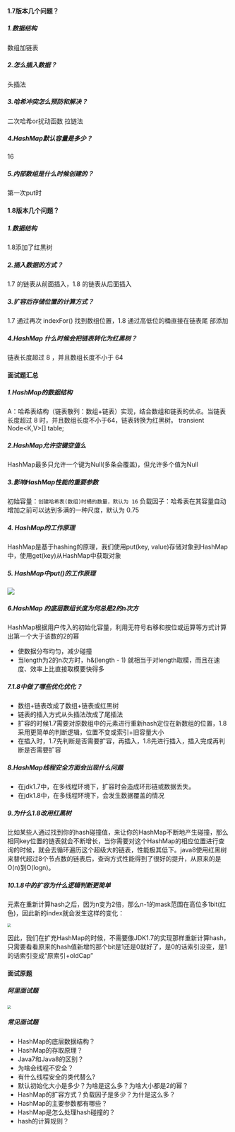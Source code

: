 #### 1.7版本几个问题？

##### 1.数据结构

数组加链表

##### 2.怎么插入数据？

头插法

##### 3.哈希冲突怎么预防和解决？

二次哈希or扰动函数    拉链法

##### 4.HashMap默认容量是多少？

16 

##### 5.内部数组是什么时候创建的？

第一次put时

#### 1.8版本几个问题？

##### 1.数据结构

1.8添加了红黑树

##### 2.插⼊数据的⽅式？

1.7 的链表从前⾯插⼊，1.8 的链表从后⾯插⼊

##### 3.扩容后存储位置的计算⽅式？

1.7 通过再次 indexFor() 找到数组位置，1.8 通过⾼低位的桶直接在链表尾 部添加

##### 4.HashMap 什么时候会把链表转化为红⿊树？

链表⻓度超过 8 ，并且数组⻓度不⼩于 64

#### 面试题汇总

##### 1.HashMap的数据结构

A：哈希表结构（链表散列：数组+链表）实现，结合数组和链表的优点。当链表长度超过 8 时，并且数组长度不小于64，链表转换为红黑树。
transient Node<K,V>[] table;

##### 2.HashMap允许空键空值么

HashMap最多只允许一个键为Null(多条会覆盖)，但允许多个值为Null

##### 3.影响HashMap性能的重要参数

初始容量：`创建哈希表(数组)时桶的数量，默认为 16`
负载因子：哈希表在其容量自动增加之前可以达到多满的一种尺度，默认为 0.75

##### 4. HashMap的工作原理

HashMap是基于hashing的原理，我们使用put(key, value)存储对象到HashMap中，使用get(key)从HashMap中获取对象

##### 5. HashMap中put()的工作原理

![](https://mut-pic-1305269047.cos.ap-nanjing.myqcloud.com/image-20210715235235421.png)

##### 6.HashMap 的底层数组长度为何总是2的n次方

HashMap根据用户传入的初始化容量，利用无符号右移和按位或运算等方式计算出第一个大于该数的2的幂

- 使数据分布均匀，减少碰撞
- 当length为2的n次方时，h&(length - 1) 就相当于对length取模，而且在速度、效率上比直接取模要快得多

##### 7.1.8中做了哪些优化优化？

- 数组+链表改成了数组+链表或红黑树
- 链表的插入方式从头插法改成了尾插法
- 扩容的时候1.7需要对原数组中的元素进行重新hash定位在新数组的位置，1.8采用更简单的判断逻辑，位置不变或索引+旧容量大小
- 在插入时，1.7先判断是否需要扩容，再插入，1.8先进行插入，插入完成再判断是否需要扩容

##### **8.HashMap线程安全方面会出现什么问题**

- 在jdk1.7中，在多线程环境下，扩容时会造成环形链或数据丢失。
- 在jdk1.8中，在多线程环境下，会发生数据覆盖的情况

##### 9.为什么1.8改用红黑树 

比如某些人通过找到你的hash碰撞值，来让你的HashMap不断地产生碰撞，那么相同key位置的链表就会不断增长，当你需要对这个HashMap的相应位置进行查询的时候，就会去循环遍历这个超级大的链表，性能极其低下。java8使用红黑树来替代超过8个节点数的链表后，查询方式性能得到了很好的提升，从原来的是O(n)到O(logn)。

##### 10.1.8中的扩容为什么逻辑判断更简单

元素在重新计算hash之后，因为n变为2倍，那么n-1的mask范围在高位多1bit(红色)，因此新的index就会发生这样的变化：

<img src="https://mut-pic-1305269047.cos.ap-nanjing.myqcloud.com/image-20210716000207859.png" style="zoom:50%;" />

因此，我们在扩充HashMap的时候，不需要像JDK1.7的实现那样重新计算hash，只需要看看原来的hash值新增的那个bit是1还是0就好了，是0的话索引没变，是1的话索引变成“原索引+oldCap” 

#### 面试原题

##### 阿里面试题

<img src="https://mut-pic-1305269047.cos.ap-nanjing.myqcloud.com/image-20210716000533795.png" style="zoom:50%;" />

##### 常见面试题

- HashMap的底层数据结构？
- HashMap的存取原理？
- Java7和Java8的区别？
- 为啥会线程不安全？
- 有什么线程安全的类代替么?
- 默认初始化大小是多少？为啥是这么多？为啥大小都是2的幂？
- HashMap的扩容方式？负载因子是多少？为什是这么多？
- HashMap的主要参数都有哪些？
- HashMap是怎么处理hash碰撞的？
- hash的计算规则？
